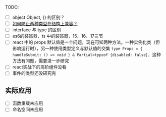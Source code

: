 

TODO:
- [ ] object Object, {} 的区别？
- [ ] [如何防止两种类型在结构上兼容？](https://juejin.cn/book/6844733813021491207/section/6844733813126332430)
- [ ] interface 与 type 的区别
- [ ] es6的装饰器，ts 中的装饰器，15、16、17三节
- [ ] react 中的 props 默认值是一个问题，现在可知两种方法，一种实例化类（但影响运行时），另一种使用类型定义与默认值的交集 `type Props = { handleSubmit: () => void } & Partial<typeof {disabled: false}`，这种方法有问题，需要进一步研究
- [ ] react实战下的高阶组件没看
- [ ] 事件的类型还没研究完

## 实际应用
- [ ] 函数重载未应用
- [ ] 命名空间未应用
